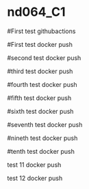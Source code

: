 # nd064_C1

#First test githubactions

#First test docker push

#second test docker push

#third test docker push

#fourth test docker push

#fifth test docker push

#sixth test docker push

#seventh test docker push

#nineth test docker push

#tenth test docker push

test 11 docker push

test 12 docker push
